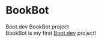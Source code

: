 # BookBot
Boot.dev BookBot project <br>
BookBot is my first [Boot.dev](https://www.boot.dev) project!
